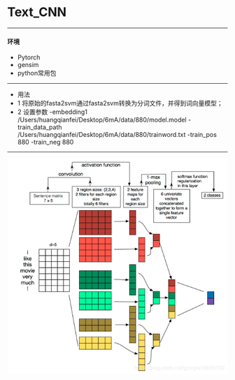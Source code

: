 # Text_CNN
******************
#### 环境
* Pytorch
* gensim
* python常用包
***************
* 用法
* 1 将原始的fasta2svm通过fasta2svm转换为分词文件，并得到词向量模型；
* 2 设置参数
-embedding1
/Users/huangqianfei/Desktop/6mA/data/880/model.model
-train_data_path
/Users/huangqianfei/Desktop/6mA/data/880/trainword.txt
-train_pos
880
-train_neg
880

******************************
![Text-CNN](https://github.com/huangqianfei0916/Text_CNN/blob/master/1.png)
